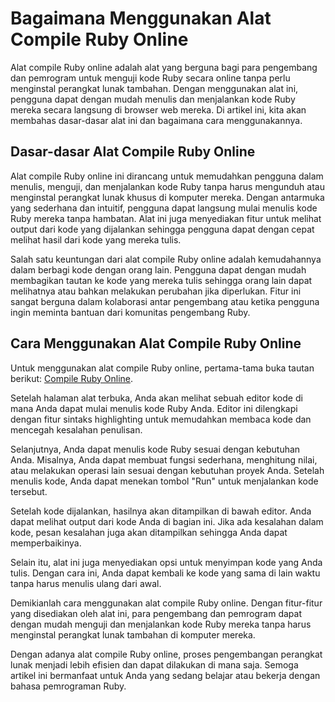 Bagaimana Menggunakan Alat Compile Ruby Online
==============================================

Alat compile Ruby online adalah alat yang berguna bagi para pengembang dan pemrogram untuk menguji kode Ruby secara online tanpa perlu menginstal perangkat lunak tambahan. Dengan menggunakan alat ini, pengguna dapat dengan mudah menulis dan menjalankan kode Ruby mereka secara langsung di browser web mereka. Di artikel ini, kita akan membahas dasar-dasar alat ini dan bagaimana cara menggunakannya.

Dasar-dasar Alat Compile Ruby Online
------------------------------------

Alat compile Ruby online ini dirancang untuk memudahkan pengguna dalam menulis, menguji, dan menjalankan kode Ruby tanpa harus mengunduh atau menginstal perangkat lunak khusus di komputer mereka. Dengan antarmuka yang sederhana dan intuitif, pengguna dapat langsung mulai menulis kode Ruby mereka tanpa hambatan. Alat ini juga menyediakan fitur untuk melihat output dari kode yang dijalankan sehingga pengguna dapat dengan cepat melihat hasil dari kode yang mereka tulis.

Salah satu keuntungan dari alat compile Ruby online adalah kemudahannya dalam berbagi kode dengan orang lain. Pengguna dapat dengan mudah membagikan tautan ke kode yang mereka tulis sehingga orang lain dapat melihatnya atau bahkan melakukan perubahan jika diperlukan. Fitur ini sangat berguna dalam kolaborasi antar pengembang atau ketika pengguna ingin meminta bantuan dari komunitas pengembang Ruby.

Cara Menggunakan Alat Compile Ruby Online
-----------------------------------------

Untuk menggunakan alat compile Ruby online, pertama-tama buka tautan berikut: [Compile Ruby Online](https://www.onlinecalculatorsfree.com/id/tools/compile-ruby-online.html).

Setelah halaman alat terbuka, Anda akan melihat sebuah editor kode di mana Anda dapat mulai menulis kode Ruby Anda. Editor ini dilengkapi dengan fitur sintaks highlighting untuk memudahkan membaca kode dan mencegah kesalahan penulisan.

Selanjutnya, Anda dapat menulis kode Ruby sesuai dengan kebutuhan Anda. Misalnya, Anda dapat membuat fungsi sederhana, menghitung nilai, atau melakukan operasi lain sesuai dengan kebutuhan proyek Anda. Setelah menulis kode, Anda dapat menekan tombol "Run" untuk menjalankan kode tersebut.

Setelah kode dijalankan, hasilnya akan ditampilkan di bawah editor. Anda dapat melihat output dari kode Anda di bagian ini. Jika ada kesalahan dalam kode, pesan kesalahan juga akan ditampilkan sehingga Anda dapat memperbaikinya.

Selain itu, alat ini juga menyediakan opsi untuk menyimpan kode yang Anda tulis. Dengan cara ini, Anda dapat kembali ke kode yang sama di lain waktu tanpa harus menulis ulang dari awal.

Demikianlah cara menggunakan alat compile Ruby online. Dengan fitur-fitur yang disediakan oleh alat ini, para pengembang dan pemrogram dapat dengan mudah menguji dan menjalankan kode Ruby mereka tanpa harus menginstal perangkat lunak tambahan di komputer mereka.

Dengan adanya alat compile Ruby online, proses pengembangan perangkat lunak menjadi lebih efisien dan dapat dilakukan di mana saja. Semoga artikel ini bermanfaat untuk Anda yang sedang belajar atau bekerja dengan bahasa pemrograman Ruby.